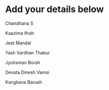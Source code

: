 # Add your details below

Chandhana S

Kaazima Ifrah

Jeet Mandal

Yash Vardhan Thakur

Jyotisman Borah

Devata Dinesh Vamsi

Kangkana Baruah